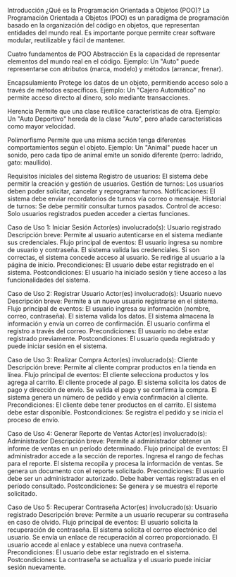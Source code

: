 Introducción
¿Qué es la Programación Orientada a Objetos (POO)?
La Programación Orientada a Objetos (POO) es un paradigma de programación basado en la organización del código en objetos, que representan entidades del mundo real.
Es importante porque permite crear software modular, reutilizable y fácil de mantener.

Cuatro fundamentos de POO
Abstracción
Es la capacidad de representar elementos del mundo real en el código.
Ejemplo: Un "Auto" puede representarse con atributos (marca, modelo) y métodos (arrancar, frenar).

Encapsulamiento
Protege los datos de un objeto, permitiendo acceso solo a través de métodos específicos.
Ejemplo: Un "Cajero Automático" no permite acceso directo al dinero, solo mediante transacciones.

Herencia
Permite que una clase reutilice características de otra.
Ejemplo: Un "Auto Deportivo" hereda de la clase "Auto", pero añade características como mayor velocidad.

Polimorfismo
Permite que una misma acción tenga diferentes comportamientos según el objeto.
Ejemplo: Un "Animal" puede hacer un sonido, pero cada tipo de animal emite un sonido diferente (perro: ladrido, gato: maullido).

Requisitos iniciales del sistema
Registro de usuarios: El sistema debe permitir la creación y gestión de usuarios.
Gestión de turnos: Los usuarios deben poder solicitar, cancelar y reprogramar turnos.
Notificaciones: El sistema debe enviar recordatorios de turnos vía correo o mensaje.
Historial de turnos: Se debe permitir consultar turnos pasados.
Control de acceso: Solo usuarios registrados pueden acceder a ciertas funciones.

Caso de Uso 1: Iniciar Sesión
Actor(es) involucrado(s): Usuario registrado
Descripción breve: Permite al usuario autenticarse en el sistema mediante sus credenciales.
Flujo principal de eventos:
El usuario ingresa su nombre de usuario y contraseña.
El sistema valida las credenciales.
Si son correctas, el sistema concede acceso al usuario.
Se redirige al usuario a la página de inicio.
Precondiciones:
El usuario debe estar registrado en el sistema.
Postcondiciones:
El usuario ha iniciado sesión y tiene acceso a las funcionalidades del sistema.

Caso de Uso 2: Registrar Usuario
Actor(es) involucrado(s): Usuario nuevo
Descripción breve: Permite a un nuevo usuario registrarse en el sistema.
Flujo principal de eventos:
El usuario ingresa su información (nombre, correo, contraseña).
El sistema valida los datos.
El sistema almacena la información y envía un correo de confirmación.
El usuario confirma el registro a través del correo.
Precondiciones:
El usuario no debe estar registrado previamente.
Postcondiciones:
El usuario queda registrado y puede iniciar sesión en el sistema.

Caso de Uso 3: Realizar Compra
Actor(es) involucrado(s): Cliente
Descripción breve: Permite al cliente comprar productos en la tienda en línea.
Flujo principal de eventos:
El cliente selecciona productos y los agrega al carrito.
El cliente procede al pago.
El sistema solicita los datos de pago y dirección de envío.
Se valida el pago y se confirma la compra.
El sistema genera un número de pedido y envía confirmación al cliente.
Precondiciones:
El cliente debe tener productos en el carrito.
El sistema debe estar disponible.
Postcondiciones:
Se registra el pedido y se inicia el proceso de envío.

Caso de Uso 4: Generar Reporte de Ventas
Actor(es) involucrado(s): Administrador
Descripción breve: Permite al administrador obtener un informe de ventas en un período determinado.
Flujo principal de eventos:
El administrador accede a la sección de reportes.
Ingresa el rango de fechas para el reporte.
El sistema recopila y procesa la información de ventas.
Se genera un documento con el reporte solicitado.
Precondiciones:
El usuario debe ser un administrador autorizado.
Debe haber ventas registradas en el período consultado.
Postcondiciones:
Se genera y se muestra el reporte solicitado.

Caso de Uso 5: Recuperar Contraseña
Actor(es) involucrado(s): Usuario registrado
Descripción breve: Permite a un usuario recuperar su contraseña en caso de olvido.
Flujo principal de eventos:
El usuario solicita la recuperación de contraseña.
El sistema solicita el correo electrónico del usuario.
Se envía un enlace de recuperación al correo proporcionado.
El usuario accede al enlace y establece una nueva contraseña.
Precondiciones:
El usuario debe estar registrado en el sistema.
Postcondiciones:
La contraseña se actualiza y el usuario puede iniciar sesión nuevamente.
